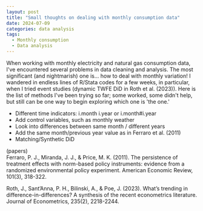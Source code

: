 ```yaml
---
layout: post
title: "Small thoughts on dealing with monthly consumption data"
date: 2024-07-09
categories: data analysis
tags:
  - Monthly consumption
  - Data analysis 
---
```


When working with monthly electricity and natural gas consumption data, I've encountered several problems in data cleaning and analysis. The most significant (and nightmarish) one is... how to deal with monthly variation! I wandered in endless lines of R/Stata codes for a few weeks, in particular, when I tried event studies (dynamic TWFE DiD in Roth et al. (2023)). Here is the list of methods I've been trying so far; some worked, some didn't help, but still can be one way to begin exploring which one is 'the one.' 

- Different time indicators: i.month i.year or i.month#i.year
- Add control variables, such as monthly weather
- Look into differences between same month / different years
- Add the same month/previous year value as in Ferraro et al. (2011)
- Matching/Synthetic DiD 


(papers)   
Ferraro, P. J., Miranda, J. J., & Price, M. K. (2011). The persistence of treatment effects with norm-based policy instruments: evidence from a randomized environmental policy experiment. American Economic Review, 101(3), 318-322.

Roth, J., Sant’Anna, P. H., Bilinski, A., & Poe, J. (2023). What’s trending in difference-in-differences? A synthesis of the recent econometrics literature. Journal of Econometrics, 235(2), 2218-2244.
